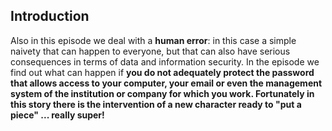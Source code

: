 ## Introduction

Also in this episode we deal with a **human error**: in this case a simple naivety that can happen to everyone, but that can also have serious consequences in terms of data and information security. In the episode we find out what can happen if **you do not adequately protect the password that allows access to your computer, your email or even the management system of the institution or company for which you work. Fortunately in this story there is the intervention of a new character ready to "put a piece" ... really super!**